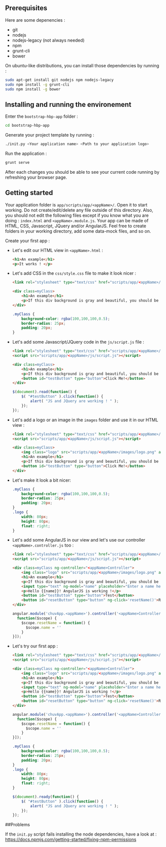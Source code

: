 ## Prerequisites

Here are some depenencies :

- git
- nodejs
- nodejs-legacy (not always needed)
- npm
- grunt-cli
- bower

On ubuntu-like distributions, you can install those dependencies by running :

```bash
sudo apt-get install git nodejs npm nodejs-legacy
sudo npm install -g grunt-cli
sudo npm install -g bower
```

## Installing and running the environement

Enter the `bootstrap-hbp-app` folder :

```bash
cd bootstrap-hbp-app
```

Generate your project template by running :

```bash
./init.py <Your application name> <Path to your application logo>
```

Run the application :

```bash
grunt serve
```

After each changes you should be able to see your current code running by refreshing your browser page.

## Getting started

Your application folder is `app/scripts/app/<appName>/`. Open it to start working.
Do not create/edit/delete any file outside of this directory. Also, you should not edit the following files except if you know what you are doing : `index.html` and `<appName>.module.js`.
Your app can be made of HTML, CSS, Javascript, JQuery and/or AngularJS.
Feel free to create folders in your working directory, add some data-mock files, and so on.

Create your first app :

- Let's edit our HTML view in `<appName>.html` :

    ```html
    <h1>An example</h1>
    <p>It works ! </p>
    ```

- Let's add CSS in the `css/style.css` file to make it look nicer :

    ```html
    <link rel="stylesheet" type="text/css" href="scripts/app/<appName>/css/style.css" />

    <div class=myClass>
        <h1>An example</h1>
        <p>If this div background is gray and beautiful, you should be happy !</p>
    </div>
    ```
    ```css
    .myClass {
        background-color: rgba(100,100,100,0.5);
        border-radius: 25px;
        padding: 20px;
    }
    ```

- Let's add some Javascript/JQuery code in the `js/script.js` file :

    ```html
    <link rel="stylesheet" type="text/css" href="scripts/app/<appName>/css/style.css" />
    <script src="scripts/app/<appName>/js/script.js"></script>

    <div class=myClass>
        <h1>An example</h1>
        <p>If this div background is gray and beautiful, you should be happy !</p>
        <button id="testButton" type="button">Click Me!</button> 
    </div>
    ```
    ```javascript
    $(document).read(function() {
        $( "#testButton" ).click(function() {
            alert( "JS and JQuery are working ! " );
        });
    });
    ```


- Let's add a logo or an image in the `images` folder and use it in our HTML view :

    ```html
    <link rel="stylesheet" type="text/css" href="scripts/app/<appName>/css/style.css" />
    <script src="scripts/app/<appName>/js/script.js"></script>
    
    <div class=myClass>
        <img class="logo" src="scripts/app/<appName>/images/logo.png" alt="application logo"></img>
        <h1>An example</h1>
        <p>If this div background is gray and beautiful, you should be happy !</p>
        <button id="testButton" type="button">Click Me!</button> 
    </div>
    ```

- Let's make it look a bit nicer:

    ```css
    .myClass {
        background-color: rgba(100,100,100,0.5);
        border-radius: 25px;
        padding: 20px;
    }
    .logo {
        width: 80px;
        height: 80px;
        float: right;
    }
    ```

- Let's add some AngularJS in our view and let's use our controller `<appName>.controller.js` too :

    ```html
    <link rel="stylesheet" type="text/css" href="scripts/app/<appName>/css/style.css" />
    <script src="scripts/app/<appName>/js/script.js"></script>
    
    <div class=myClass ng-controller="<appName>Controller">
        <img class="logo" src="scripts/app/<appName>/images/logo.png" alt="application logo"></img>
        <h1>An example</h1>
        <p>If this div background is gray and beautiful, you should be happy !</p>
        <input type="text" ng-model="name" placeholder="Enter a name here">
        <p>Hello {{name}}! AngularJS is working !</p>
        <button id="testButton" type="button">Test</button>
        <button id="resetButton" type="button" ng-click='resetName()'>Reset</button>
    </div>
    ```
    ```javascript
    angular.module('chuvApp.<appName>').controller('<appName>Controller',['$scope',
      function($scope) {
        $scope.resetName = function() {
          $scope.name = ''
        }
    }]);
    ```
- Let's try our first app :

    ```html
    <link rel="stylesheet" type="text/css" href="scripts/app/<appName>/css/style.css" />
    <script src="scripts/app/<appName>/js/script.js"></script>
    
    <div class=myClass ng-controller="<appName>Controller">
        <img class="logo" src="scripts/app/<appName>/images/logo.png" alt="application logo"></img>
        <h1>An example</h1>
        <p>If this div background is gray and beautiful, you should be happy !</p>
        <input type="text" ng-model="name" placeholder="Enter a name here">
        <p>Hello {{name}}! AngularJS is working !</p>
        <button id="testButton" type="button">Test</button>
        <button id="resetButton" type="button" ng-click='resetName()'>Reset</button>
    </div>
    ```
    ```javascript
    angular.module('chuvApp.<appName>').controller('<appName>Controller',['$scope',
      function($scope) {
        $scope.resetName = function() {
          $scope.name = ''
        }
    }]);
    ```
    ```css
    .myClass {
	    background-color: rgba(100,100,100,0.5);
	    border-radius: 25px;
	    padding: 20px;
    }
    .logo {
	    width: 80px;
	    height: 80px;
	    float: right;
    }
    ```
    ```javascript
    $(document).ready(function() {
        $( "#testButton" ).click(function() {
            alert( "JS and JQuery are working ! " );
        });
    });
    ```
##Problems

If the `init.py` script fails installing the node dependencies, have a look at :
https://docs.npmjs.com/getting-started/fixing-npm-permissions

